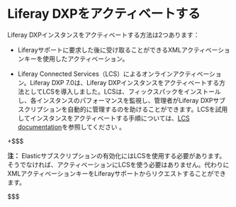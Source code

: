 # Liferay DXPをアクティベートする[](id=activating-liferay-dxp)


Liferay DXPインスタンスをアクティベートする方法は2つあります：



- Liferayサポートに要求した後に受け取ることができるXMLアクティベーションキーを使用したアクティベーション。



- Liferay Connected Services（LCS）によるオンラインアクティベーション。Liferay DXP 7.0は、Liferay DXPインスタンスをアクティベートする方法としてLCSを導入しました。LCSは、フィックスパックをインストールし、各インスタンスのパフォーマンスを監視し、管理者がLiferay DXPサブスクリプションを自動的に管理するのを助けることができます。LCSを試用してインスタンスをアクティベートする手順については、[LCS documentation](/discover/deployment/-/knowledge_base/7-1/managing-liferay-dxp-with-liferay-connected-services)を参照してください 。



+$$$

**注：** Elasticサブスクリプションの有効化にはLCSを使用する必要があります。そうでなければ、アクティベーションにLCSを使う必要はありません。代わりにXMLアクティベーションキーをLiferayサポートからリクエストすることができます。

$$$

